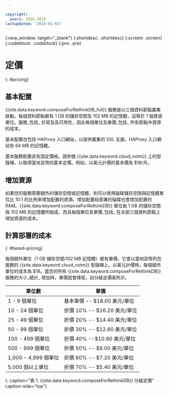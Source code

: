 ```yaml
---

copyright:
  years: 2016,2018
lastupdated: "2018-01-03"
---
```


{:new_window: target="_blank"}
{:shortdesc: .shortdesc}
{:screen: .screen}
{:codeblock: .codeblock}
{:pre: .pre}

# 定價
{: #pricing}

## 基本配置

{{site.data.keyword.composeForRethinkDB_full}} 服務是以三個資料節點叢集啟動。每個資料節點都有 1 GB 的儲存空間及 102 MB 的記憶體，這等於 1 個資源單位。服務_包括_ 抄寫及高可用性，因此每個單位及單價_包括_ 所有節點中資源的成本。

基本配置也包括 HAProxy 入口網站，以提供叢集的 SSL 支援。HAProxy 入口網站有 64 MB 的記憶體。

基本服務配置具有固定價格。請參閱 {{site.data.keyword.cloud_notm}} 上的型錄磚，以取得當地貨幣的基本定價。例如，以美元計價的基本價為 $18/月。

## 增加資源

如果您的服務需要額外的儲存空間或記憶體，則可以使用磁碟儲存空間與記憶體單位比 10:1 的比例來增加配置的資源。增加配置給部署的磁碟也會增加配置的 RAM。{{site.data.keyword.composeForRethinkDB}} 單位由 1 GB 的儲存空間與 102 MB 的記憶體所組成，而且每個單位及單價_包括_ 在全部三個資料節點上增加資源的成本。

## 計算部署的成本
{: #tiered-pricing}

每個額外單位（1 GB 儲存空間/102 MB 記憶體）都有單價，它會以當地貨幣列在服務的 {{site.data.keyword.cloud_notm}} 型錄磚上。以美元計價時，每個額外單位的成本為 $18。當您的所有 {{site.data.keyword.composeForRethinkDB}} 服務的大小_總計_ 增加時，單價就會降低，如分級定價表所示。

單位數|單價
----------|-----------
1 - 9 個單位|基本單價 -- $18.00 美元/單位
10 - 24 個單位|折價 10% -- $16.20 美元/單位
25 - 49 個單位|折價 20% -- $14.40 美元/單位
50 - 99 個單位|折價 30% -- $12.60 美元/單位
100 - 499 個單位|折價 40% --$10.80 美元/單位
500 - 999 個單位|折價 50% -- $9.00 美元/單位
1,000 - 4,999 個單位|折價 60% -- $7.20 美元/單位
5,000 個以上單位|折價 70% -- $5.40 美元/單位
{: caption="表 1. {{site.data.keyword.composeForRethinkDB}} 分級定價" caption-side="top"}
